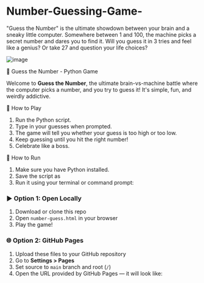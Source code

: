 # Number-Guessing-Game-
"Guess the Number" is the ultimate showdown between your brain and a sneaky little computer. Somewhere between 1 and 100, the machine picks a secret number and dares you to find it. Will you guess it in 3 tries and feel like a genius? Or take 27 and question your life choices?

![image](https://github.com/user-attachments/assets/207df8e8-d9f7-49ff-b9ce-f5565adc63b7)


🎯 Guess the Number - Python Game

Welcome to **Guess the Number**, the ultimate brain-vs-machine battle where the computer picks a number, and you try to guess it! It's simple, fun, and weirdly addictive.

🧠 How to Play

1. Run the Python script.
2. Type in your guesses when prompted.
3. The game will tell you whether your guess is too high or too low.
4. Keep guessing until you hit the right number!
5. Celebrate like a boss. 

🚀 How to Run

1. Make sure you have Python installed.
2. Save the script as 
3. Run it using your terminal or command prompt:
### ▶️ Option 1: Open Locally
1. Download or clone this repo
2. Open `number-guess.html` in your browser
3. Play the game!

### 🌐 Option 2: GitHub Pages
1. Upload these files to your GitHub repository
2. Go to **Settings > Pages**
3. Set source to `main` branch and root (`/`)
4. Open the URL provided by GitHub Pages — it will look like:
